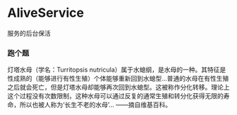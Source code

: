 # AliveService
服务的后台保活

### 跑个题

灯塔水母（学名：Turritopsis nutricula）属于水螅纲，是水母的一种。其特征是性成熟的（能够进行有性生殖）个体能够重新回到水螅型...普通的水母在有性生殖之后就会死亡，但是灯塔水母却能够再次回到水螅型。这被称作分化转移。理论上这个过程没有次数限制，这种水母可以通过反复的通常生殖和转分化获得无限的寿命，所以也被人称为‘长生不老的水母’...
——摘自维基百科。

